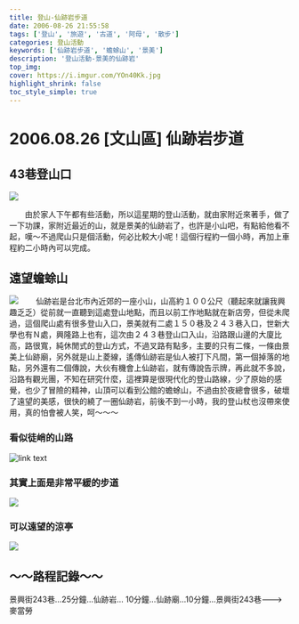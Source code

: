 ```yaml
---
title: 登山-仙跡岩步道
date: 2006-08-26 21:55:58
tags: ['登山', '旅遊', '古道', '阿母', '散步']
categories: 登山活動
keywords: ['仙跡岩步道', '蟾蜍山', '景美']
description: '登山活動-景美的仙跡岩'
top_img: 
cover: https://i.imgur.com/YOn40Kk.jpg
highlight_shrink: false
toc_style_simple: true
---
```


# 2006.08.26 [文山區] 仙跡岩步道
## 43巷登山口
![](https://i.imgur.com/zrnGnMo.jpg)

　　由於家人下午都有些活動，所以這星期的登山活動，就由家附近來著手，做了一下功課，家附近最近的山，就是景美的仙跡岩了，也許是小山吧，有點給他看不起，嘆～不過爬山只是個活動，何必比較大小呢！這個行程約一個小時，再加上車程約二小時內可以完成。

## 遠望蟾蜍山
![](https://i.imgur.com/reGCRyY.png)
　　仙跡岩是台北市內近郊的一座小山，山高約１００公尺（聽起來就讓我興趣乏乏）從前就一直聽到這處登山地點，而且以前工作地點就在新店旁，但從未爬過，這個爬山處有很多登山入口，景美就有二處１５０巷及２４３巷入口，世新大學也有Ｎ處，興隆路上也有，這次由２４３巷登山口入山，沿路跟山邊的大廈比高，路很寬，純休閒式的登山方式，不過叉路有點多，主要的只有二條，一條由景美上仙跡廟，另外就是山上菱線，遙傳仙跡岩是仙人被打下凡間，第一個掉落的地點，另外還有二個傳說，大伙有機會上仙跡岩，就有傳說告示牌，再此就不多說，沿路有觀光團，不知在研究什麼，這裡算是很現代化的登山路線，少了原始的感覺，也少了冒險的精神，山頂可以看到公館的蟾蜍山，不過由於夜總會很多，破壞了遠望的美感，很快的繞了一圈仙跡岩，前後不到一小時，我的登山杖也沒帶來使用，真的怕會被人笑，呵～～～

### 看似徒峭的山路  
![link text](https://i.imgur.com/JxcHdrR.png)	


### 其實上面是非常平緩的步道
![](https://i.imgur.com/glnGiv3.jpg)


### 可以遠望的涼亭
![](https://i.imgur.com/YOn40Kk.jpg)


## **～～路程記錄～～**

<div class="note info flat"> 景興街243巷…25分鐘…仙跡岩… 10分鐘…仙跡廟…10分鐘…景興街243巷--->麥當勞  </div>
